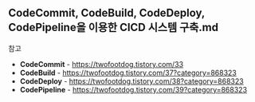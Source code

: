 ## CodeCommit, CodeBuild, CodeDeploy, CodePipeline을 이용한 CICD 시스템 구축.md

참고  
- **CodeCommit** - https://twofootdog.tistory.com/33
- **CodeBuild** - https://twofootdog.tistory.com/37?category=868323
- **CodeDeploy** - https://twofootdog.tistory.com/38?category=868323
- **CodePipeline** - https://twofootdog.tistory.com/39?category=868323
